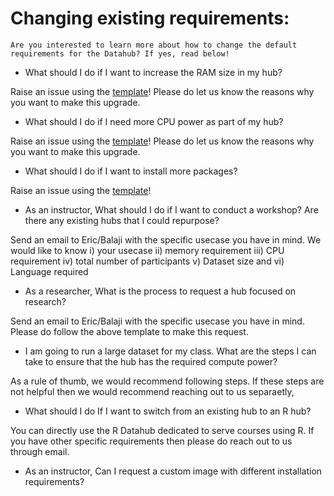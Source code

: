 # Changing existing requirements:

```{note}
Are you interested to learn more about how to change the default requirements for the Datahub? If yes, read below!

```

* What should I do if I want to increase the RAM size in my hub?

Raise an issue using the [template](https://github.com/berkeley-dsep-infra/datahub/issues/new?assignees=&labels=support&template=higher-resources.md&title=Request+more+RAM+for+class+X)! Please do let us know the reasons why you want to make this upgrade.

* What should I do if I need more CPU power as part of my hub?

Raise an issue using the [template]()! Please do let us know the reasons why you want to make this upgrade.

* What should I do if I want to install more packages? 

Raise an issue using the [template](https://github.com/berkeley-dsep-infra/datahub/issues/new?assignees=&labels=support&template=datahub-package-addition---change-request.md&title=Request+python+package+X+for+class+Y)!

* As an instructor, What should I do if I want to conduct a workshop? Are there any existing hubs that I could repurpose?

Send an email to Eric/Balaji with the specific usecase you have in mind. We would like to know i) your usecase ii) memory requirement iii) CPU requirement iv) total number of participants v) Dataset size and vi) Language required

* As a researcher, What is the process to request a hub focused on research?

Send an email to Eric/Balaji with the specific usecase you have in mind. Please do follow the above template to make this request.

* I am going to run a large dataset for my class. What are the steps I can take to ensure that the hub has the required compute power?

As a rule of thumb, we would recommend following steps. If these steps are not helpful then we would recommend reaching out to us separaetly,

* What should I do If I want to switch from an existing hub to an R hub?

You can directly use the R Datahub dedicated to serve courses using R. If you have other specific requirements then please do reach out to us through email.

* As an instructor, Can I request a custom image with different installation requirements?

